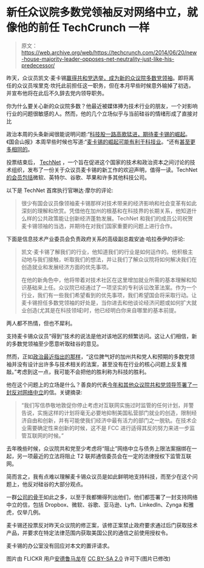 # 新任众议院多数党领袖反对网络中立，就像他的前任 TechCrunch 一样

> 原文：<https://web.archive.org/web/https://techcrunch.com/2014/06/20/new-house-majority-leader-opposes-net-neutrality-just-like-his-predecessor/>

昨天，众议员凯文·麦卡锡[赢得共和党选举，成为新的众议院多数党领袖](https://web.archive.org/web/20221006032856/http://www.politico.com/story/2014/06/kevin-mccarthy-majority-leader-108079.html?hp=t3_3)。即将离任的众议员埃里克·坎托此前担任这一职务，但在本月早些时候意外输掉了初选，并宣布他将在此后不久辞去党内领导职务。

你为什么要关心新的众议院多数？他最近被媒体捧为技术行业的朋友，一个对影响行业的问题很敏感的人。然而，他的几个立场似乎与当前硅谷的情绪形成了直接对比

政治本周的头条新闻很能说明问题:“[科技股一路高歌猛进，期待麦卡锡的崛起](https://web.archive.org/web/20221006032856/http://www.politico.com/story/2014/06/kevin-mccarthy-technology-silicon-valley-107997.html)。《国会山报》本周早些时候也写道:“[麦卡锡的崛起可能有利于科技业](https://web.archive.org/web/20221006032856/http://thehill.com/policy/technology/209350-mccarthys-rise-could-be-boon-for-tech)。“还有[甚至更多相同的](https://web.archive.org/web/20221006032856/http://macdailynews.com/2014/06/19/silicon-valley-anticipates-payoff-from-new-gop-leader-expected-mccarthy-ascension/)。

投票结束后， [TechNet](https://web.archive.org/web/20221006032856/http://www.technet.org/) ，一个旨在促进这个国家的技术和政治资本之间讨论的技术组织，发布了一份关于众议员麦卡锡的新工作的欢迎声明，值得一读。TechNet [的会员包括](https://web.archive.org/web/20221006032856/http://www.technet.org/leaders/member-companies/)微软、英特尔、谷歌、苹果和许多其他科技公司。

以下是 TechNet 首席执行官琳达·摩尔的评论:

> 很少有国会议员像领袖麦卡锡那样对技术带来的经济影响和社会变革有如此深刻的理解和欣赏。凭借他在加州的根基和在科技界的长期关系，他知道什么样的公共政策能让创新经济蓬勃发展。TechNet 和我们的成员公司祝贺麦卡锡领袖的当选，并期待在对我们国家重要的问题上进行合作。

下面是信息技术产业委员会负责政府关系的高级副总裁安迪·哈拉泰伊的评论:

> 凯文·麦卡锡了解我们的行业，他知道我们的行业是如何运作的。他积极主动地与我们接触，听取我们的想法，并让我们了解众议院将如何解决我们在创造就业和发展经济方面的优先事项。
> 
> 在他的新角色中，他将带着对技术社区在这里增加就业所需的基本理解和知识基础来上任。众议院已经通过了一项坚实的专利诉讼改革法案。作为一个行业，我们有一些我们希望看到的优先事项，我们希望国会将采取行动。让麦卡锡担任多数党领袖的好处是，当你进去和他谈论经济问题或如何扩大就业创造(尤其是在科技领域)时，他已经明白你来自哪里的基本前提。

两人都不热情，但也不犀利。

支持麦卡锡众议员“得到”技术的说法是他对该地区的频繁访问。这让人们相信，新的多数党领袖至少愿意听取硅谷的意见。

然而，正如[政治最近指出的那样](https://web.archive.org/web/20221006032856/http://www.politico.com/story/2014/06/kevin-mccarthy-technology-silicon-valley-107997.html)，“这位脾气好的加州共和党人和预期的多数党领袖并没有设计出许多与技术相关的法案，甚至没有在行业的核心问题上反复推敲。”考虑到这一点，我可能不会把他的胜利称为科技的胜利。

他在这个问题上的立场是什么？善良的代表[今年和其他众议院共和党领导](https://web.archive.org/web/20221006032856/http://www.speaker.gov/sites/speaker.house.gov/files/5-14-14-Net-Neutrality-Letter.pdf)[签署了一封反对网络中立](https://web.archive.org/web/20221006032856/https://beta.techcrunch.com/2014/05/14/house-gop-leadership-calls-for-fcc-to-abandon-proposed-net-neutrality-regulation/)的信。关键摘录:

> “我们写信恭敬地敦促你停止考虑对互联网实施过时监管的任何计划，并警告说，实施这样的计划将毫无必要地抑制美国私营部门就业的创造，限制经济自由和创新，并有可能使我们经济中最有活力的部门之一脱轨。在技术企业需要确定性来创新的时候，这不是 FCC 进行适得其反的努力来进一步监管互联网的时候。”

去年晚些时候，众议院共和党至少考虑将“阻止”网络中立与债务上限法案捆绑在一起，另一项最近的立法将阻止 T2 联邦通信委员会在一定的法律授权下监管互联网。

简而言之，我有点难以理解麦卡锡众议员是如此鲜明地支持科技，而至少在这个问题上，他反对硅谷的大部分观点。

一群[公司的骨干](https://web.archive.org/web/20221006032856/http://cdn1.vox-cdn.com/assets/4422119/letter_to_FCC.pdf)如此之多，以至于我都懒得列出他们，他们都签署了一封支持网络中立的信，包括 Dropbox、微软、谷歌、亚马逊、Lyft、LinkedIn、Zynga 和雅虎，仅举几例。

麦卡锡还投票反对昨天众议院的修正案，该修正案禁止政府要求通过后门获取技术产品，并要求在特定法律范围内获取美国公民的通信之前使用授权令。

麦卡锡的办公室没有回应对本文的置评请求。

图片由 FLICKR 用户[安德鲁马龙](https://web.archive.org/web/20221006032856/https://www.flickr.com/photos/andrewmalone/2044748271/in/photolist-6cJveV-6cND4h-4wFRd9-7nF2Pn-bHj2R-bqawc7-8aa75K-i4EPvK-i4EbKo-i4ENE6-9dzFvN-kuJb9X-47FSqx-hgqPLb-aCvThm-9KoQy9-4wBpte-5TP4ZY-8adjpG-6rSkJG-6wjchF-amPQt-51AUqq-8acXXd-jGWNYx-8nqqaK-e8WKkC-8PkrKM-btYjAB-btYjcP-btYjp2-5JMf3i-aaxkrx-7d25xm-5YviKw-4VB9rN-47FQG8-6sPSb5-dXvgqN-6aCyKM-6aGHAj-6aCyE6-bxfDVo-bLaeMx-bxfDyy-bLadWR-4VwVL6-8PowqU-6sKJkk-4VBaHd)在 [](https://web.archive.org/web/20221006032856/https://www.flickr.com/photos/othermore/2067062407/in/photolist-6TMjsb-49EeD2-4QAFrr-4gujBa-47NW4Y-3fT93w-awpwKv-arRSR7-4gvdJR-aqrGbq-aqS7yW-eDcUV-apL7xv-ao6MNZ-aqoPfB-asGx7f-aqUSCN-ao7sKg-7FyZVB-auXD9h-aoK6mz-aymVwZ-9g61Gw-ao7yAc-arS1H1-atCQJM-aA474V-atJg4g-7EMCc-arRbww-arLGQn-aoJusS-75WYfa-aE6gg6-arS6uN-tRUu-awpbTv-asG9wQ-aoFPVT-aC98ri-arPhyX-aqZJaV-atFmCS-4bBWfj-7bnLdd-aqoHuB-ao9AXh-aqpLqe-aq54K3-aoa8XG) [CC BY-SA 2.0](https://web.archive.org/web/20221006032856/https://creativecommons.org/licenses/by-sa/2.0/) 许可下(图片已修改)